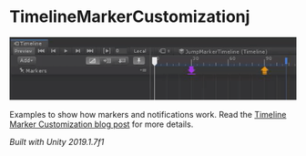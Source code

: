 # TimelineMarkerCustomizationj

![Alt text](Docs/jumpMarker.gif?raw=true "Title")

Examples to show how markers and notifications work.
Read the [Timeline Marker Customization blog post](https://blogs.unity3d.com/?p=81029/) for more details. 

*Built with Unity 2019.1.7f1*
